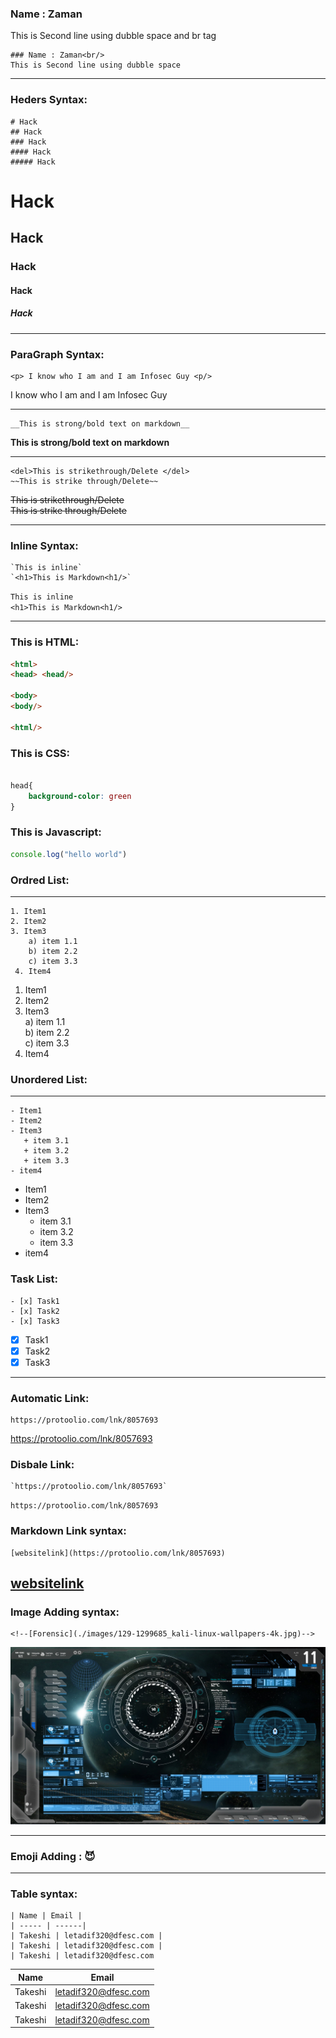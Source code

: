<!---Markdown--->
### Name : Zaman<br/>
 This is Second line using dubble space and br tag

```
### Name : Zaman<br/>
This is Second line using dubble space
```
---

### Heders Syntax:

```
# Hack
## Hack
### Hack
#### Hack
##### Hack
```
# Hack
## Hack
### Hack
#### Hack
##### Hack

---

### ParaGraph Syntax:
```
<p> I know who I am and I am Infosec Guy <p/>

```
<p> I know who I am and I am Infosec Guy <p/>

---
```
__This is strong/bold text on markdown__ 
```
__This is strong/bold text on markdown__

---

```
<del>This is strikethrough/Delete </del>  
~~This is strike through/Delete~~

```

<del>This is strikethrough/Delete </del>  
~~This is strike through/Delete~~

---

### Inline Syntax:

```
`This is inline`  
`<h1>This is Markdown<h1/>`  

```

`This is inline`  
`<h1>This is Markdown<h1/>`  

---

### This is HTML: 

```html
<html>
<head> <head/>

<body>
<body/>

<html/>

```
### This is CSS:
```css

head{
    background-color: green
}
```
### This is Javascript:
```javascript
console.log("hello world")
```

### Ordred List:
---
```
1. Item1  
2. Item2  
3. Item3  
    a) item 1.1  
    b) item 2.2  
    c) item 3.3  
 4. Item4 
```

1. Item1  
2. Item2  
3. Item3  
    a) item 1.1  
    b) item 2.2  
    c) item 3.3  
 4. Item4 


 ### Unordered List:
 ---

 ```
 - Item1
 - Item2
 - Item3  
    + item 3.1
    + item 3.2
    + item 3.3
- item4 

```
 - Item1
 - Item2
 - Item3  
    + item 3.1
    + item 3.2
    + item 3.3
- item4  


### Task List:

```
- [x] Task1
- [x] Task2
- [x] Task3  

```
- [x] Task1
- [x] Task2
- [x] Task3  

---

### Automatic Link:
```
https://protoolio.com/lnk/8057693  

```

https://protoolio.com/lnk/8057693  

### Disbale Link:
```
`https://protoolio.com/lnk/8057693`

```

`https://protoolio.com/lnk/8057693`  


### Markdown Link syntax:
```
[websitelink](https://protoolio.com/lnk/8057693)

```

[websitelink](https://protoolio.com/lnk/8057693)
---
### Image Adding syntax:
```  
<!--[Forensic](./images/129-1299685_kali-linux-wallpapers-4k.jpg)-->
```
<img src="129-1299685_kali-linux-wallpapers-4k.jpg" width="700" title="Forensic Image" >

---
### Emoji Adding : 😈

---

### Table syntax:
```
| Name | Email |
| ----- | ------|
| Takeshi | letadif320@dfesc.com |
| Takeshi | letadif320@dfesc.com |
| Takeshi | letadif320@dfesc.com
```
| Name | Email |
| ----- | ------|
| Takeshi | letadif320@dfesc.com |
| Takeshi | letadif320@dfesc.com |
| Takeshi | letadif320@dfesc.com

